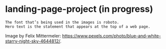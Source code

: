 # landing-page-project (in progress)


    The font that’s being used in the images is roboto.
    Hero text is the statement that appears at the top of a web page.

Image by Felix Mittermeler: https://www.pexels.com/photo/blue-and-white-starry-night-sky-4644812/.
